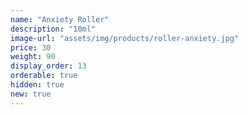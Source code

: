 ```yaml
---
name: "Anxiety Roller"
description: "10ml"
image-url: "assets/img/products/roller-anxiety.jpg"
price: 30
weight: 90
display_order: 13
orderable: true
hidden: true
new: true
---
```

